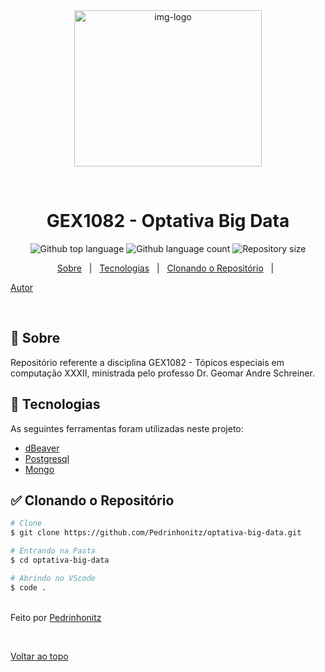 <div align="center" id="top"> 
  <img src="" alt="img-logo" style="width:300px; height:250px;" />

  &#xa0;

</div>

<h1 align="center">GEX1082 - Optativa Big Data</h1>

<p align="center">
  <img alt="Github top language" src="https://img.shields.io/github/languages/top/Pedrinhonitz/optativa-big-data?color=56BEB8">

  <img alt="Github language count" src="https://img.shields.io/github/languages/count/Pedrinhonitz/optativa-big-data?color=56BEB8">

  <img alt="Repository size" src="https://img.shields.io/github/repo-size/Pedrinhonitz/optativa-big-data?color=56BEB8">

</p>

<p align="center">
  <a href="#dart-sobre">Sobre</a> &#xa0; | &#xa0; 
  <a href="#rocket-tecnologias">Tecnologias</a> &#xa0; | &#xa0;
  <a href="#white_check_mark-clonando-o-repositório">Clonando o Repositório</a> &#xa0; | &#xa0;

  <a href="https://github.com/Pedrinhonitz" target="_blank">Autor</a>
</p>

<br>

## :dart: Sobre ##

Repositório referente a disciplina GEX1082 - Tópicos especiais em computação XXXII, ministrada pelo professo Dr. Geomar Andre Schreiner.

## :rocket: Tecnologias ##

As seguintes ferramentas foram utilizadas neste projeto:

- [dBeaver](https://dbeaver.io/download/)
- [Postgresql](https://www.postgresql.org/)
- [Mongo](https://www.mongodb.com/pt-br)


## :white_check_mark: Clonando o Repositório ##
```bash
# Clone
$ git clone https://github.com/Pedrinhonitz/optativa-big-data.git

# Entrando na Pasta
$ cd optativa-big-data

# Abrindo no VScode
$ code .
```

<br>
Feito por <a href="https://github.com/Pedrinhonitz" target="_blank">Pedrinhonitz</a>

&#xa0;

<a href="#top">Voltar ao topo</a>